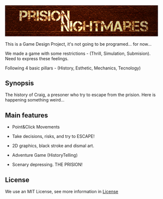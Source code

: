 <i align="center">![alt text](https://github.com/dandraws21/PrisionNightmares/blob/master/ArtSources/Title.png?raw=true)</i>

This is a Game Design Project, it's not going to be programed... for now...

We made a game with some restrictions - (Thrill, Simulation, Submision).
Need to express these feelings.

Following 4 basic pillars - (History, Esthetic, Mechanics, Tecnology)

**Synopsis**
--------
The history of Craig, a presoner who try to escape from the prision. Here is happening something weird...

## Main features

* Point&Click Movements
* Take decisions, risks, and try to ESCAPE!

* 2D graphics, black stroke and dismal art.
* Adventure Game (HistoryTelling)
* Scenary depressing. THE PRISION!


## License
We use an MIT License, see more information in [License](https://github.com/dandraws21/PrisionNightmares/blob/master/LICENSE)
